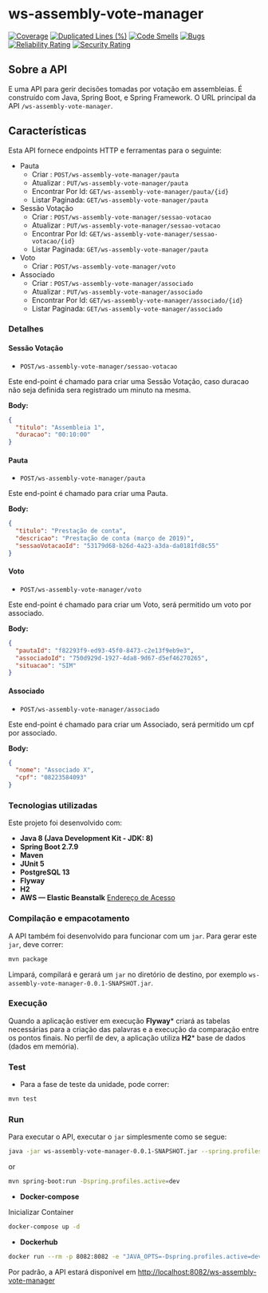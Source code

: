 # ws-assembly-vote-manager

[![Coverage](https://sonarcloud.io/api/project_badges/measure?project=luizhenriqque18_ws-assembly-vote-manager&metric=coverage)](https://sonarcloud.io/summary/new_code?id=luizhenriqque18_ws-assembly-vote-manager) [![Duplicated Lines (%)](https://sonarcloud.io/api/project_badges/measure?project=luizhenriqque18_ws-assembly-vote-manager&metric=duplicated_lines_density)](https://sonarcloud.io/summary/new_code?id=luizhenriqque18_ws-assembly-vote-manager) [![Code Smells](https://sonarcloud.io/api/project_badges/measure?project=luizhenriqque18_ws-assembly-vote-manager&metric=code_smells)](https://sonarcloud.io/summary/new_code?id=luizhenriqque18_ws-assembly-vote-manager) [![Bugs](https://sonarcloud.io/api/project_badges/measure?project=luizhenriqque18_ws-assembly-vote-manager&metric=bugs)](https://sonarcloud.io/summary/new_code?id=luizhenriqque18_ws-assembly-vote-manager) [![Reliability Rating](https://sonarcloud.io/api/project_badges/measure?project=luizhenriqque18_ws-assembly-vote-manager&metric=reliability_rating)](https://sonarcloud.io/summary/new_code?id=luizhenriqque18_ws-assembly-vote-manager) [![Security Rating](https://sonarcloud.io/api/project_badges/measure?project=luizhenriqque18_ws-assembly-vote-manager&metric=security_rating)](https://sonarcloud.io/summary/new_code?id=luizhenriqque18_ws-assembly-vote-manager)

## Sobre a API
E uma API para gerir decisões tomadas por votação em assembleias. É construído com Java, Spring Boot, e Spring Framework. O URL principal da API `/ws-assembly-vote-manager`.

## Características

Esta API fornece endpoints HTTP e ferramentas para o seguinte:

* Pauta
  * Criar : `POST/ws-assembly-vote-manager/pauta`
  * Atualizar : `PUT/ws-assembly-vote-manager/pauta`
  * Encontrar Por Id: `GET/ws-assembly-vote-manager/pauta/{id}`
  * Listar Paginada: `GET/ws-assembly-vote-manager/pauta`
* Sessão Votação
  * Criar : `POST/ws-assembly-vote-manager/sessao-votacao`
  * Atualizar : `PUT/ws-assembly-vote-manager/sessao-votacao`
  * Encontrar Por Id: `GET/ws-assembly-vote-manager/sessao-votacao/{id}`
  * Listar Paginada: `GET/ws-assembly-vote-manager/pauta`
* Voto
  * Criar : `POST/ws-assembly-vote-manager/voto`
* Associado
    * Criar : `POST/ws-assembly-vote-manager/associado`
    * Atualizar : `PUT/ws-assembly-vote-manager/associado`
    * Encontrar Por Id: `GET/ws-assembly-vote-manager/associado/{id}`
    * Listar Paginada: `GET/ws-assembly-vote-manager/associado`

### Detalhes
#### Sessão Votação

- `POST/ws-assembly-vote-manager/sessao-votacao`

Este end-point é chamado para criar uma Sessão Votação, caso duracao não seja definida sera registrado um minuto na mesma.

**Body:**

```json
{
  "titulo": "Assembleia 1", 
  "duracao": "00:10:00"
}
```

#### Pauta 

- `POST/ws-assembly-vote-manager/pauta`

Este end-point é chamado para criar uma Pauta.

**Body:**

```json
{
  "titulo": "Prestação de conta", 
  "descricao": "Prestação de conta (março de 2019)",
  "sessaoVotacaoId": "53179d68-b26d-4a23-a3da-da0181fd8c55"
}
```

#### Voto

- `POST/ws-assembly-vote-manager/voto`

Este end-point é chamado para criar um Voto, será permitido um voto por associado.

**Body:**

```json
{
  "pautaId": "f82293f9-ed93-45f0-8473-c2e13f9eb9e3",
  "associadoId": "750d929d-1927-4da8-9d67-d5ef46270265",
  "situacao": "SIM"
}
```

#### Associado

- `POST/ws-assembly-vote-manager/associado`

Este end-point é chamado para criar um Associado, será permitido um cpf por associado.

**Body:**

```json
{
  "nome": "Associado X",
  "cpf": "08223584093"
}
```

### Tecnologias utilizadas

Este projeto foi desenvolvido com:

* **Java 8 (Java Development Kit - JDK: 8)**
* **Spring Boot 2.7.9**
* **Maven**
* **JUnit 5**
* **PostgreSQL 13**
* **Flyway**
* **H2**
* **AWS — Elastic Beanstalk** [Endereço de Acesso](http://ws-assembly-vote-manager.eba-9q7mtrwr.us-east-1.elasticbeanstalk.com/ws-assembly-vote-manager)

### Compilação e empacotamento

A API também foi desenvolvido para funcionar com um `jar`. Para gerar este `jar`, deve correr:

```bash
mvn package
```

Limpará, compilará e gerará um `jar` no diretório de destino, por exemplo `ws-assembly-vote-manager-0.0.1-SNAPSHOT.jar`.

### Execução

Quando a aplicação estiver em execução **Flyway*** criará as tabelas necessárias para a criação das palavras e a execução da comparação entre os pontos finais. No perfil de dev, a aplicação utiliza **H2*** base de dados (dados em memória).

### Test

* Para a fase de teste da unidade, pode correr:

```bash
mvn test
```

### Run

Para executar o API, executar o `jar` simplesmente como se segue:

```bash
java -jar ws-assembly-vote-manager-0.0.1-SNAPSHOT.jar --spring.profiles.active=dev
```

or

```bash
mvn spring-boot:run -Dspring.profiles.active=dev
```

* **Docker-compose**

Inicializar Container

```bash
docker-compose up -d
```

* **Dockerhub**

```bash
docker run --rm -p 8082:8082 -e "JAVA_OPTS=-Dspring.profiles.active=dev" luiz0s/ws-assembly-vote-manager:latest --server.port=8082
```

Por padrão, a API estará disponível em [http://localhost:8082/ws-assembly-vote-manager](http://localhost:8082/ws-assembly-vote-manager)








